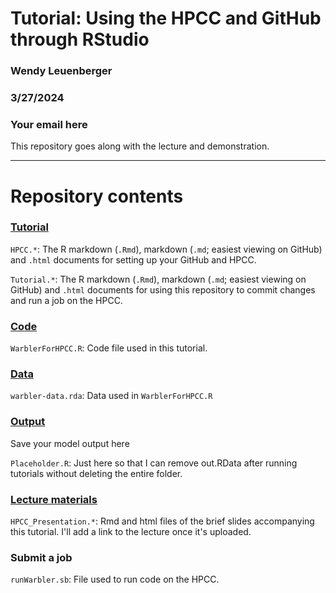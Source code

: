 # Tutorial: Using the HPCC and GitHub through RStudio

### Wendy Leuenberger

### 3/27/2024

### Your email here

This repository goes along with the lecture and demonstration.

---------------------------------

# Repository contents

### [Tutorial](Tutorial/)

`HPCC.*`: The R markdown (`.Rmd`), markdown (`.md`; easiest viewing on GitHub) and `.html` documents for setting up your GitHub and HPCC. 

`Tutorial.*`: The R markdown (`.Rmd`), markdown (`.md`; easiest viewing on GitHub) and `.html` documents for using this repository to commit changes and run a job on the HPCC. 


### [Code](Code/)
`WarblerForHPCC.R`: Code file used in this tutorial. 

### [Data](Data/)
`warbler-data.rda`: Data used in `WarblerForHPCC.R`

### [Output](Output/)
Save your model output here

`Placeholder.R`: Just here so that I can remove out.RData after running tutorials without deleting the entire folder. 

### [Lecture materials](Lecture/)
`HPCC_Presentation.*`: Rmd and html files of the brief slides accompanying this tutorial.
I'll add a link to the lecture once it's uploaded.

### Submit a job
`runWarbler.sb`: File used to run code on the HPCC. 
